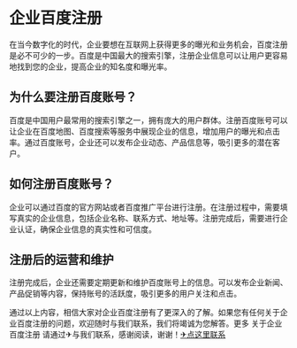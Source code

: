# 企业百度注册

在当今数字化的时代，企业要想在互联网上获得更多的曝光和业务机会，百度注册是必不可少的一步。百度是中国最大的搜索引擎，注册企业信息可以让用户更容易地找到您的企业，提高企业的知名度和曝光率。

## 为什么要注册百度账号？

百度是中国用户最常用的搜索引擎之一，拥有庞大的用户群体。注册百度账号可以让企业在百度地图、百度搜索等服务中展现企业的信息，增加用户的曝光和点击率。通过百度账号，企业还可以发布企业动态、产品信息等，吸引更多的潜在客户。

## 如何注册百度账号？

企业可以通过百度的官方网站或者百度推广平台进行注册。在注册过程中，需要填写真实的企业信息，包括企业名称、联系方式、地址等。注册完成后，需要进行企业认证，确保企业信息的真实性和可信度。

## 注册后的运营和维护

注册完成后，企业还需要定期更新和维护百度账号上的信息。可以发布企业新闻、产品促销等内容，保持账号的活跃度，吸引更多的用户关注和点击。

通过以上内容，相信大家对企业百度注册有了更深入的了解。如果您有任何关于企业百度注册的问题，欢迎随时与我们联系，我们将竭诚为您解答。更多 关于企业百度注册 请通过✈与我们联系，感谢阅读，谢谢！[✈点这里联系](https://c.k02.cc)